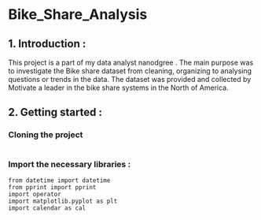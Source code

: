 # Bike_Share_Analysis

## 1. Introduction : 
This project is a part of my data analyst nanodgree . 
The main purpose was to investigate the Bike share dataset from  cleaning, organizing to  analysing questions or trends in the data.
The dataset was provided and collected by Motivate a leader in the bike share systems in the North of America.

## 2. Getting started  : 
### Cloning the project 
~~~~ $git clone https://github.com/ZSoumia/Bike_Share_Analysis 
~~~~
### Import the necessary libraries : 
~~~~import csv
from datetime import datetime
from pprint import pprint 
import operator
import matplotlib.pyplot as plt
import calendar as cal
~~~~



